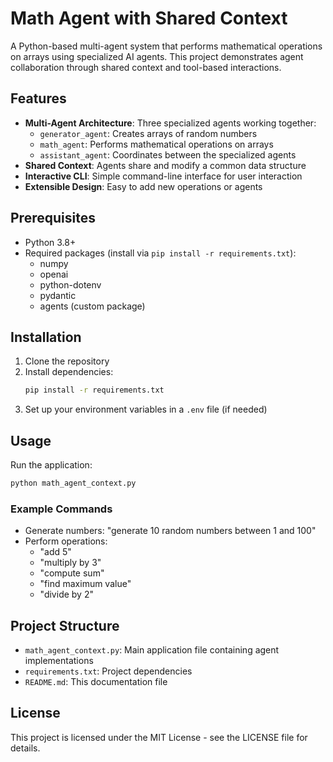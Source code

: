 # Math Agent with Shared Context

A Python-based multi-agent system that performs mathematical operations on arrays using specialized AI agents. This project demonstrates agent collaboration through shared context and tool-based interactions.

## Features

- **Multi-Agent Architecture**: Three specialized agents working together:
  - `generator_agent`: Creates arrays of random numbers
  - `math_agent`: Performs mathematical operations on arrays
  - `assistant_agent`: Coordinates between the specialized agents
- **Shared Context**: Agents share and modify a common data structure
- **Interactive CLI**: Simple command-line interface for user interaction
- **Extensible Design**: Easy to add new operations or agents

## Prerequisites

- Python 3.8+
- Required packages (install via `pip install -r requirements.txt`):
  - numpy
  - openai
  - python-dotenv
  - pydantic
  - agents (custom package)

## Installation

1. Clone the repository
2. Install dependencies:
   ```bash
   pip install -r requirements.txt
   ```
3. Set up your environment variables in a `.env` file (if needed)

## Usage

Run the application:
```bash
python math_agent_context.py
```

### Example Commands
- Generate numbers: "generate 10 random numbers between 1 and 100"
- Perform operations:
  - "add 5"
  - "multiply by 3"
  - "compute sum"
  - "find maximum value"
  - "divide by 2"

## Project Structure

- `math_agent_context.py`: Main application file containing agent implementations
- `requirements.txt`: Project dependencies
- `README.md`: This documentation file

## License

This project is licensed under the MIT License - see the LICENSE file for details.
